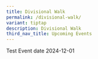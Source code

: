 ```yaml
---
title: Divisional Walk
permalink: /divisional-walk/
variant: tiptap
description: Divisional Walk
third_nav_title: Upcoming Events
---
```

<p>Test Event date 2024-12-01</p>